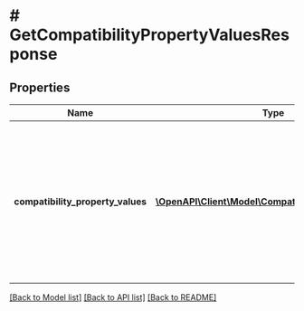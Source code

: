 # # GetCompatibilityPropertyValuesResponse

## Properties

Name | Type | Description | Notes
------------ | ------------- | ------------- | -------------
**compatibility_property_values** | [**\OpenAPI\Client\Model\CompatibilityPropertyValue[]**](CompatibilityPropertyValue.md) | This array contains all compatible vehicle property values that match the specified eBay marketplace, specified eBay category, and filters in the request. If the &lt;strong&gt;compatibility_property&lt;/strong&gt; parameter value in the request is &#39;Trim&#39;, each value returned in each &lt;strong&gt;value&lt;/strong&gt; field will be a different vehicle trim, applicable to any filters that are set in the &lt;string&gt;filter&lt;/string&gt; query parameter of the request, and also based on the eBay marketplace and category specified in the call request. | [optional]

[[Back to Model list]](../../README.md#models) [[Back to API list]](../../README.md#endpoints) [[Back to README]](../../README.md)
